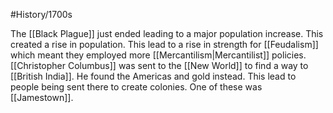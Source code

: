 #History/1700s  

The [[Black Plague]] just ended leading to a major population increase. This created a rise in population. This lead to a rise in strength for [[Feudalism]] which meant they employed more [[Mercantilism|Mercantilist]] policies. [[Christopher Columbus]] was sent to the [[New World]] to find a way to [[British India]]. He found the Americas and gold instead. This lead to people being sent there to create colonies. One of these was [[Jamestown]]. 